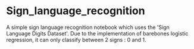 # Sign_language_recognition
A simple sign language recognition notebook which uses the 'Sign Language Digits Dataset'. Due to the implementation of barebones logistic regression, it can only classify between 2 signs : 0 and 1. 
